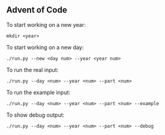 ## Advent of Code

To start working on a new year:

`mkdir <year>`

To start working on a new day:

`./run.py --new <day num> --year <year num>`

To run the real input:

`./run.py --day <num> --year <num> --part <num>`

To run the example input:

`./run.py --day <num> --year <num> --part <num> --example`

To show debug output:

`./run.py --day <num> --year <num> --part <num> --debug`
